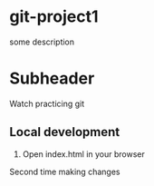 # git-project1

some description

# Subheader

Watch practicing git

## Local development

1. Open index.html in your browser

Second time making changes

